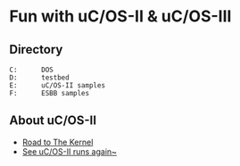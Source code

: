 # Fun with uC/OS-II & uC/OS-III

## Directory

```
C:      DOS
D:      testbed
E:      uC/OS-II samples
F:      ESBB samples
```

## About uC/OS-II

 * [Road to The Kernel][1]
 * [See uC/OS-II runs again~][2]

[1]:https://github.com/kasicass/blog/blob/master/minibook/road_to_the_kernel.md
[2]:https://github.com/kasicass/blog/blob/master/uCOS/2018_11_18_see_ucos2_runs.md

